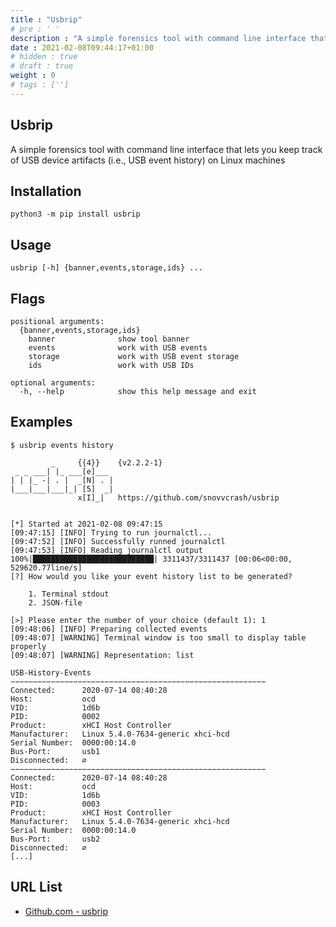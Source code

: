 ```yaml
---
title : "Usbrip"
# pre : ' '
description : "A simple forensics tool with command line interface that lets you keep track of USB device artifacts (i.e., USB event history) on Linux machines."
date : 2021-02-08T09:44:17+01:00
# hidden : true
# draft : true
weight : 0
# tags : ['']
---
```


## Usbrip

A simple forensics tool with command line interface that lets you keep track of USB device artifacts (i.e., USB event history) on Linux machines

## Installation

```plain
python3 -m pip install usbrip
```

## Usage

```plain
usbrip [-h] {banner,events,storage,ids} ...
```

## Flags

```plain
positional arguments:
  {banner,events,storage,ids}
    banner              show tool banner
    events              work with USB events
    storage             work with USB event storage
    ids                 work with USB IDs

optional arguments:
  -h, --help            show this help message and exit
```

## Examples

```plain
$ usbrip events history   
                       
         _     {{4}}    {v2.2.2-1}
 _ _ ___| |_ ___[e]___ 
| | |_ -| . |  _[N] . |
|___|___|___|_| [5]  _|
               x[I]_|   https://github.com/snovvcrash/usbrip
                       

[*] Started at 2021-02-08 09:47:15
[09:47:15] [INFO] Trying to run journalctl...
[09:47:52] [INFO] Successfully runned journalctl
[09:47:53] [INFO] Reading journalctl output
100%|███████████████████████████| 3311437/3311437 [00:06<00:00, 529620.77line/s]
[?] How would you like your event history list to be generated?

    1. Terminal stdout
    2. JSON-file

[>] Please enter the number of your choice (default 1): 1
[09:48:06] [INFO] Preparing collected events
[09:48:07] [WARNING] Terminal window is too small to display table properly
[09:48:07] [WARNING] Representation: list

USB-History-Events
−−−−−−−−−−−−−−−−−−−−−−−−−−−−−−−−−−−−−−−−−−−−−−−−−−−−−−−−−
Connected:      2020-07-14 08:40:28
Host:           ocd
VID:            1d6b
PID:            0002
Product:        xHCI Host Controller
Manufacturer:   Linux 5.4.0-7634-generic xhci-hcd
Serial Number:  0000:00:14.0
Bus-Port:       usb1
Disconnected:   ∅
−−−−−−−−−−−−−−−−−−−−−−−−−−−−−−−−−−−−−−−−−−−−−−−−−−−−−−−−−
Connected:      2020-07-14 08:40:28
Host:           ocd
VID:            1d6b
PID:            0003
Product:        xHCI Host Controller
Manufacturer:   Linux 5.4.0-7634-generic xhci-hcd
Serial Number:  0000:00:14.0
Bus-Port:       usb2
Disconnected:   ∅
[...]
```

## URL List

* [Github.com - usbrip](https://github.com/snovvcrash/usbrip)
